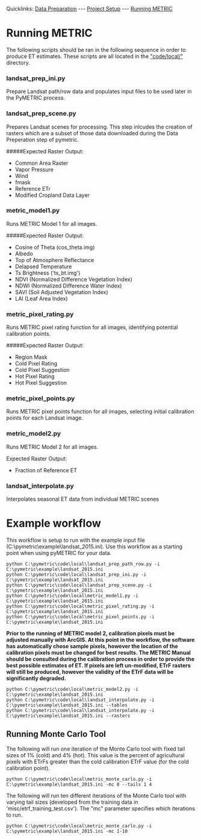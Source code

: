Quicklinks: [Data Preparation](EXAMPLE_DATA.md) --- [Project Setup](EXAMPLE_SETUP.md) --- [Running METRIC](EXAMPLE_METRIC.md)

# Running METRIC
The following scripts should be ran in the following sequence in order to produce ET estimates.  These scripts are all located in the ["code/local/"](/code/local) directory.

### landsat_prep_ini.py
Prepare Landsat path/row data and populates input files to be used later in the PyMETRIC process.

### landsat_prep_scene.py
Prepares Landsat scenes for processing.  This step inlcudes the creation of rasters which are a subset of those data downloaded during the Data Preperation step of pymetric.  

#####Expected Raster Output:
* Common Area Raster
* Vapor Pressure
* Wind
* fmask
* Reference ETr
* Modified Cropland Data Layer


### metric_model1.py
Runs METRIC Model 1 for all images.

#####Expected Raster Output:
* Cosine of Theta (cos_theta.img)
* Albedo
* Top of Atmosphere Reflectance
* Delapsed Temperature
* Ts Brightness ('ts_bt.img')
* NDVI (Normalized Difference Vegetation Index)
* NDWI (Normalized Difference Water Index)
* SAVI (Soil Adjusted Vegetation Index)
* LAI (Leaf Area Index)


### metric_pixel_rating.py 
Runs METRIC pixel rating function for all images, identifying potential calibration points.

#####Expected Raster Output:
* Region Mask
* Cold Pixel Rating
* Cold Pixel Suggestion
* Hot Pixel Rating
* Hot Pixel Suggestion



### metric_pixel_points.py
Runs METRIC pixel points function for all images, selecting initial calibration points for each Landsat image.

### metric_model2.py
Runs METRIC Model 2 for all images.

Expected Raster Output:
* Fraction of Reference ET 

### landsat_interpolate.py
Interpolates seasonal ET data from individual METRIC scenes

# Example workflow
This workflow is setup to run with the example input file (C:\pymetric\example\landsat_2015.ini).  Use this workflow as a starting point when using pyMETRIC for your data.

```
python C:\pymetric\code\local\landsat_prep_path_row.py -i C:\pymetric\example\landsat_2015.ini
python C:\pymetric\code\local\landsat_prep_ini.py -i C:\pymetric\example\landsat_2015.ini
python C:\pymetric\code\local\landsat_prep_scene.py -i C:\pymetric\example\landsat_2015.ini
python C:\pymetric\code\local\metric_model1.py -i C:\pymetric\example\landsat_2015.ini
python C:\pymetric\code\local\metric_pixel_rating.py -i C:\pymetric\example\landsat_2015.ini
python C:\pymetric\code\local\metric_pixel_points.py -i C:\pymetric\example\landsat_2015.ini
```

__Prior to the running of METRIC model 2, calibration pixels must be adjusted manually with ArcGIS. At this point in the workflow, the software has automatically chose sample pixels, however the location of the calibration pixels must be changed for best results.  The METRIC Manual should be consulted during the calibration process in order to provide the best possible estimates of ET.  If pixels are left un-modified, ETrF rasters will still be produced, however the validity of the ETrF data will be significantly degraded.__

```
python C:\pymetric\code\local\metric_model2.py -i C:\pymetric\example\landsat_2015.ini
python C:\pymetric\code\local\landsat_interpolate.py -i C:\pymetric\example\landsat_2015.ini --tables
python C:\pymetric\code\local\landsat_interpolate.py -i C:\pymetric\example\landsat_2015.ini --rasters
```

## Running Monte Carlo Tool

The following will run one iteration of the Monte Carlo tool with fixed tail sizes of 1% (cold) and 4% (hot).  This value is the percent of agricultural pixels with ETrFs greater than the cold calibration ETrF value (for the cold calibration point).
```
python C:\pymetric\code\local\metric_monte_carlo.py -i C:\pymetric\example\landsat_2015.ini -mc 0 --tails 1 4
```

The following will run ten different iterations of the Monte Carlo tool with varying tail sizes (developed from the training data in 'misc/etrf_training_test.csv').  The "mc" parameter specifies which iterations to run.
```
python C:\pymetric\code\local\metric_monte_carlo.py -i C:\pymetric\example\landsat_2015.ini -mc 1-10
```